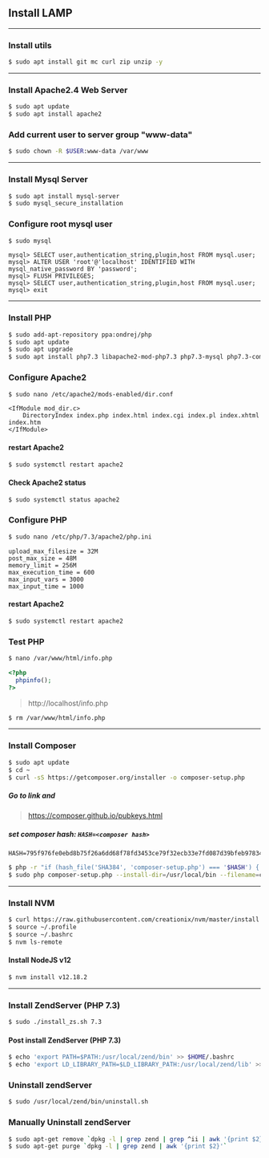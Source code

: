## Install LAMP

---

### Install utils
```bash
$ sudo apt install git mc curl zip unzip -y
```

---

### Install Apache2.4 Web Server
```bash
$ sudo apt update
$ sudo apt install apache2
```

### Add current user to server group "www-data"
```bash
$ sudo chown -R $USER:www-data /var/www
```

---

### Install  Mysql Server
```bash
$ sudo apt install mysql-server
$ sudo mysql_secure_installation
```

### Configure root mysql user
```bash
$ sudo mysql
```

```text
mysql> SELECT user,authentication_string,plugin,host FROM mysql.user;
mysql> ALTER USER 'root'@'localhost' IDENTIFIED WITH mysql_native_password BY 'password';
mysql> FLUSH PRIVILEGES;
mysql> SELECT user,authentication_string,plugin,host FROM mysql.user;
mysql> exit
```

---

### Install PHP
```bash
$ sudo add-apt-repository ppa:ondrej/php
$ sudo apt update
$ sudo apt upgrade
$ sudo apt install php7.3 libapache2-mod-php7.3 php7.3-mysql php7.3-common php7.3-cli php7.3-fpm php7.3-pdo php7.3-mysql php7.3-zip php7.3-gd php7.3-mbstring php7.3-curl php7.3-bcmath php7.3-json php7.3-xml php7.3-xmlrpc php7.3-gd php7.3-imagick php7.3-dev php7.3-imap php7.3-opcache php7.3-soap php7.3-zip php7.3-intl -y
```

### Configure Apache2 
```bash
$ sudo nano /etc/apache2/mods-enabled/dir.conf
```

```text
<IfModule mod_dir.c>
    DirectoryIndex index.php index.html index.cgi index.pl index.xhtml index.htm
</IfModule>
```

#### restart Apache2
```bash
$ sudo systemctl restart apache2
```

#### Check Apache2 status
```bash
$ sudo systemctl status apache2
```

### Configure PHP
```bash
$ sudo nano /etc/php/7.3/apache2/php.ini
```

```text
upload_max_filesize = 32M 
post_max_size = 48M 
memory_limit = 256M 
max_execution_time = 600 
max_input_vars = 3000 
max_input_time = 1000
```

#### restart Apache2
```bash
$ sudo systemctl restart apache2
```

### Test PHP
```bash
$ nano /var/www/html/info.php
```

```php
<?php
  phpinfo();
?>
```

> http://localhost/info.php

```bash
$ rm /var/www/html/info.php
```

---

### Install Composer
```bash
$ sudo apt update
$ cd ~
$ curl -sS https://getcomposer.org/installer -o composer-setup.php
```

##### Go to link and
> https://composer.github.io/pubkeys.html

##### set composer hash: `HASH=<composer hash>`
```text
HASH=795f976fe0ebd8b75f26a6dd68f78fd3453ce79f32ecb33e7fd087d39bfeb978342fb73ac986cd4f54edd0dc902601dc
```

```bash
$ php -r "if (hash_file('SHA384', 'composer-setup.php') === '$HASH') { echo 'Installer verified'; } else { echo 'Installer corrupt'; unlink('composer-setup.php'); } echo PHP_EOL;"
$ sudo php composer-setup.php --install-dir=/usr/local/bin --filename=composer
```

---

### Install NVM
```bash
$ curl https://raw.githubusercontent.com/creationix/nvm/master/install.sh | bash
$ source ~/.profile 
$ source ~/.bashrc
$ nvm ls-remote
```

#### Install NodeJS v12
```bash
$ nvm install v12.18.2
```

---

### Install ZendServer (PHP 7.3)
```bash
$ sudo ./install_zs.sh 7.3
```
#### Post install ZendServer (PHP 7.3)
```bash
$ echo 'export PATH=$PATH:/usr/local/zend/bin' >> $HOME/.bashrc
$ echo 'export LD_LIBRARY_PATH=$LD_LIBRARY_PATH:/usr/local/zend/lib' >> $HOME/.bashrc
```
### Uninstall zendServer
```bash
$ sudo /usr/local/zend/bin/uninstall.sh
```
### Manually Uninstall zendServer
```bash
$ sudo apt-get remove `dpkg -l | grep zend | grep ^ii | awk '{print $2}'`
$ sudo apt-get purge `dpkg -l | grep zend | awk '{print $2}'`
```
